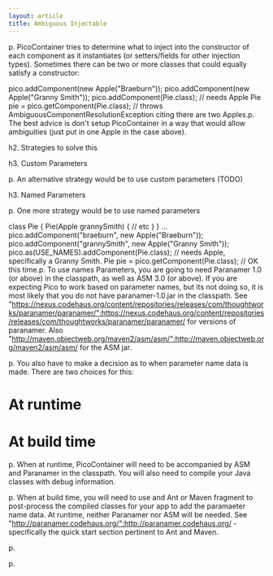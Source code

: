 ```yaml
---
layout: article
title: Ambiguous Injectable
---
```


p. PicoContainer tries to determine what to inject into the constructor of each component as it instantiates (or setters/fields for other injection types). Sometimes there can be two or more classes that could equally satisfy a constructor:

pico.addComponent(new Apple("Braeburn"));
 pico.addComponent(new Apple("Granny Smith"));
 pico.addComponent(Pie.class); // needs Apple Pie pie = pico.getComponent(Pie.class); // throws AmbiguousComponentResolutionException citing there are two Apples.p. The best advice is don't setup PicoContainer in a way that would allow ambiguities (just put in one Apple in the case above).

h2. Strategies to solve this

h3. Custom Parameters

p. An alternative strategy would be to use custom parameters (TODO)

h3. Named Parameters

p. One more strategy would be to use named parameters

class Pie { Pie(Apple grannySmith) { // etc } }
...
pico.addComponent("braeburn", new Apple("Braeburn"));
 pico.addComponent("grannySmith", new Apple("Granny Smith"));
 pico.as(USE_NAMES).addComponent(Pie.class); // needs Apple, specifically a Granny Smith. Pie pie = pico.getComponent(Pie.class); // OK this time.p. To use names Parameters, you are going to need Paranamer 1.0 (or above) in the classpath, as well as ASM 3.0 (or above). If you are expecting Pico to work based on parameter names, but its not doing so, it is most likely that you do not have paranamer-1.0.jar in the classpath. See "https://nexus.codehaus.org/content/repositories/releases/com/thoughtworks/paranamer/paranamer/":https://nexus.codehaus.org/content/repositories/releases/com/thoughtworks/paranamer/paranamer/ for versions of paranamer. Also "http://maven.objectweb.org/maven2/asm/asm/":http://maven.objectweb.org/maven2/asm/asm/ for the ASM jar.

p. You also have to make a decision as to when parameter name data is made. There are two choices for this:

# At runtime
# At build time

p. When at runtime, PicoContainer will need to be accompanied by ASM and Paranamer in the classpath. You will also need to compile your Java classes with debug information.

p. When at build time, you will need to use and Ant or Maven fragment to post-process the compiled classes for your app to add the paramaeter name data. At runtime, neither Paranamer nor ASM will be needed. See "http://paranamer.codehaus.org/":http://paranamer.codehaus.org/ - specifically the quick start section pertinent to Ant and Maven.

p. 

p. 

